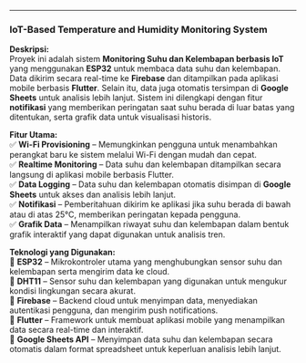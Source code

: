 ---

### **IoT-Based Temperature and Humidity Monitoring System**

**Deskripsi:**  
Proyek ini adalah sistem **Monitoring Suhu dan Kelembapan berbasis IoT** yang menggunakan **ESP32** untuk membaca data suhu dan kelembapan. Data dikirim secara real-time ke **Firebase** dan ditampilkan pada aplikasi mobile berbasis **Flutter**. Selain itu, data juga otomatis tersimpan di **Google Sheets** untuk analisis lebih lanjut. Sistem ini dilengkapi dengan fitur **notifikasi** yang memberikan peringatan saat suhu berada di luar batas yang ditentukan, serta grafik data untuk visualisasi historis.

**Fitur Utama:**  
✅ **Wi-Fi Provisioning** – Memungkinkan pengguna untuk menambahkan perangkat baru ke sistem melalui Wi-Fi dengan mudah dan cepat.  
✅ **Realtime Monitoring** – Data suhu dan kelembapan ditampilkan secara langsung di aplikasi mobile berbasis Flutter.  
✅ **Data Logging** – Data suhu dan kelembapan otomatis disimpan di **Google Sheets** untuk akses dan analisis lebih lanjut.  
✅ **Notifikasi** – Pemberitahuan dikirim ke aplikasi jika suhu berada di bawah atau di atas 25°C, memberikan peringatan kepada pengguna.  
✅ **Grafik Data** – Menampilkan riwayat suhu dan kelembapan dalam bentuk grafik interaktif yang dapat digunakan untuk analisis tren.

**Teknologi yang Digunakan:**  
🔹 **ESP32** – Mikrokontroler utama yang menghubungkan sensor suhu dan kelembapan serta mengirim data ke cloud.  
🔹 **DHT11** – Sensor suhu dan kelembapan yang digunakan untuk mengukur kondisi lingkungan secara akurat.  
🔹 **Firebase** – Backend cloud untuk menyimpan data, menyediakan autentikasi pengguna, dan mengirim push notifications.  
🔹 **Flutter** – Framework untuk membuat aplikasi mobile yang menampilkan data secara real-time dan interaktif.  
🔹 **Google Sheets API** – Menyimpan data suhu dan kelembapan secara otomatis dalam format spreadsheet untuk keperluan analisis lebih lanjut.
